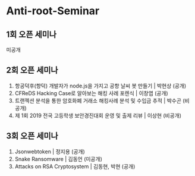 # Anti-root-Seminar

1회 오픈 세미나
-------------
미공개


2회 오픈 세미나
-------------
1. 항공덕후(항덕) 개발자가 node.js을 가지고 공항 날씨 봇 만들기 | 박현상 (공개)
2. CFReDS Hacking Case로 알아보는 해킹 사례 포렌식 | 이창엽 (공개)
3. 트랜젝션 분석을 통한 암호화폐 거래소 해킹사례 분석 및 수입금 추적 | 박수곤 (비공개)
4. 제 1회 2019 전국 고등학생 보안경진대회 운영 및 출제 리뷰 | 이상현 (비공개)


3회 오픈 세미나
-------------
1. Jsonwebtoken | 정지용 (공개)
2. Snake Ransomware | 김동언 (미공개)
3. Attacks on RSA Cryptosystem | 김동현, 박현 (공개)
